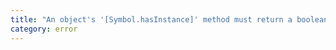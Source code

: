 ```yaml
---
title: "An object's '[Symbol.hasInstance]' method must return a boolean value for it to be used on the right-hand side of an 'instanceof' expression."
category: error
---
```

